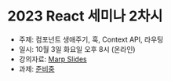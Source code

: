 # 2023 React 세미나 2차시

* 주제: 컴포넌트 생애주기, 훅, Context API, 라우팅
* 일시: 10월 3일 화요일 오후 8시 (온라인)
* 강의자료: [Marp Slides](./slides.md)
* 과제: [준비중](./hw.md)
